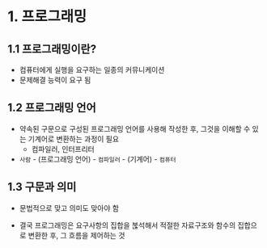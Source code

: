 # 1. 프로그래밍

## 1.1 프로그래밍이란?

- 컴퓨터에게 실행을 요구하는 일종의 커뮤니케이션
- 문제해결 능력이 요구 됨

## 1.2 프로그래밍 언어

- 약속된 구문으로 구성된 프로그래밍 언어를 사용해 작성한 후, 그것을 이해할 수 있는 기계어로 변환하는 과정이 필요
  - 컴파일러, 인터프리터
- `사람` - (프로그래밍 언어) - `컴파일러` - (기계어) - `컴퓨터`

## 1.3 구문과 의미

- 문법적으로 맞고 의미도 맞아야 함

- 결국 프로그래밍은 요구사항의 집합을 붆석해서 적절한 자료구조와 함수의 집합으로 변환한 후,
  그 흐름을 제어하는 것
